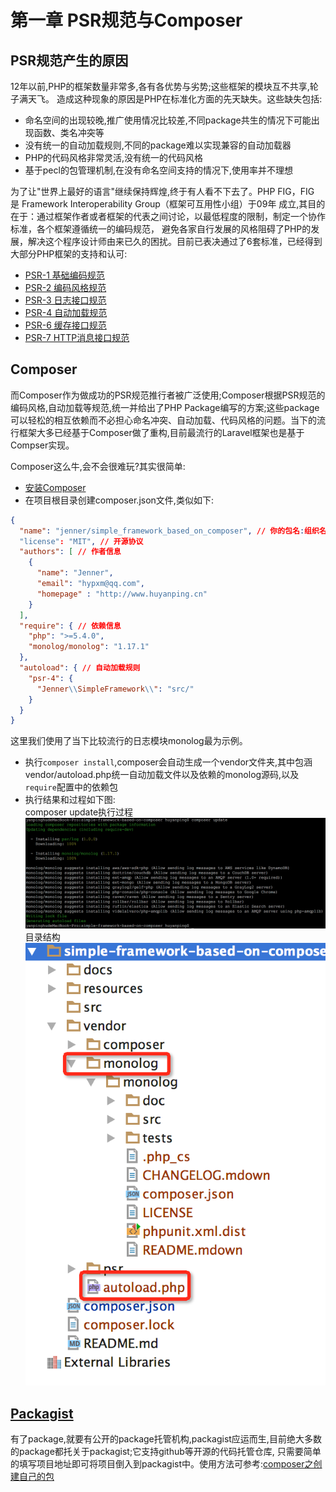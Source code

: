 # 第一章 PSR规范与Composer

## PSR规范产生的原因
12年以前,PHP的框架数量非常多,各有各优势与劣势;这些框架的模块互不共享,轮子满天飞。
造成这种现象的原因是PHP在标准化方面的先天缺失。这些缺失包括:
+ 命名空间的出现较晚,推广使用情况比较差,不同package共生的情况下可能出现函数、类名冲突等
+ 没有统一的自动加载规则,不同的package难以实现兼容的自动加载器
+ PHP的代码风格非常灵活,没有统一的代码风格
+ 基于pecl的包管理机制,在没有命名空间支持的情况下,使用率并不理想

为了让"世界上最好的语言"继续保持辉煌,终于有人看不下去了。PHP FIG，FIG 是 Framework Interoperability Group（框架可互用性小组）于09年
成立,其目的在于：通过框架作者或者框架的代表之间讨论，以最低程度的限制，制定一个协作标准，各个框架遵循统一的编码规范，
避免各家自行发展的风格阻碍了PHP的发展，解决这个程序设计师由来已久的困扰。目前已表决通过了6套标准，已经得到大部分PHP框架的支持和认可:
+ [PSR-1 基础编码规范](https://phphub.org/topics/2078)
+ [PSR-2 编码风格规范](https://phphub.org/topics/2079)
+ [PSR-3 日志接口规范](https://phphub.org/topics/2080)
+ [PSR-4 自动加载规范](https://phphub.org/topics/2081)
+ [PSR-6 缓存接口规范](https://phphub.org/topics/2082)
+ [PSR-7 HTTP消息接口规范](https://github.com/summerblue/psr.phphub.org/blob/master/psrs/%E3%80%8CPSR%20%E8%A7%84%E8%8C%83%E3%80%8DPSR-7%20HTTP%20%E6%B6%88%E6%81%AF%E6%8E%A5%E5%8F%A3%E8%A7%84%E8%8C%83.md)

## Composer
而Composer作为做成功的PSR规范推行者被广泛使用;Composer根据PSR规范的编码风格,自动加载等规范,统一并给出了PHP Package编写的方案;这些package
可以轻松的相互依赖而不必担心命名冲突、自动加载、代码风格的问题。当下的流行框架大多已经基于Composer做了重构,目前最流行的Laravel框架也是基于Compser实现。

Composer这么牛,会不会很难玩?其实很简单:
+ [安装Composer](https://getcomposer.org/download/)
+ 在项目根目录创建composer.json文件,类似如下:
```json
{
  "name": "jenner/simple_framework_based_on_composer", // 你的包名:组织名/包名
  "license": "MIT", // 开源协议
  "authors": [ // 作者信息
    {
      "name": "Jenner",
      "email": "hypxm@qq.com",
      "homepage" : "http://www.huyanping.cn"
    }
  ],
  "require": { // 依赖信息
    "php": ">=5.4.0",
    "monolog/monolog": "1.17.1"
  },
  "autoload": { // 自动加载规则
    "psr-4": {
      "Jenner\\SimpleFramework\\": "src/"
    }
  }
}
```
这里我们使用了当下比较流行的日志模块monolog最为示例。
+ 执行`composer install`,composer会自动生成一个vendor文件夹,其中包涵vendor/autoload.php统一自动加载文件以及依赖的monolog源码,以及`require`配置中的依赖包
+ 执行结果和过程如下图:  
composer update执行过程  
![Composer-update](../resources/PSR规范与Composer/composer-update.png)  
目录结构  
![directory](../resources/PSR规范与Composer/directory.png)  

## [Packagist](http://packagist.org)
有了package,就要有公开的package托管机构,packagist应运而生,目前绝大多数的package都托关于packagist;它支持github等开源的代码托管仓库,
只需要简单的填写项目地址即可将项目倒入到packagist中。使用方法可参考:[composer之创建自己的包](http://www.huyanping.cn/composer%E4%B9%8B%E5%88%9B%E5%BB%BA%E8%87%AA%E5%B7%B1%E7%9A%84%E5%8C%85/)